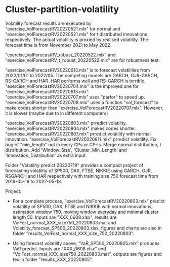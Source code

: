 # Cluster-partition-volatility

Volatility forecast results are executed by 
"exercise_VolForecastRV20220521.mlx" for normal and 
"exercise_VolForecastRV20220521.mlx" for t distributed innovations respectively. 
The actual volatility is proxied by realised volatility. The forecast time is from November 2021 to May 2022.

"exercise_VolForecastRV_robust_20220522.mlx" and "exercise_VolForecastRV_t_robust_20220522.mlx" are for robustness test.

"exercise_VolForecastRV20220613.mlx" is to forecast volatilities from 2022/01/01 to 2022/05. The competing models are GARCH, GJR-GARCH, RS-GARCH and HAR. HAR performs well and RS-GARCH is terrible.
"exercise_VolForecastRV20220704.mlx" is the improved one for "exercise_VolForecastRV20220613.mlx".
"exercise_VolForecastRV20220707.mlx" uses "parfor" to speed up. 
"exercise_VolForecastRV20220708.mlx" uses a function "vol_forecast" to make codes shorter than "exercise_VolForecastRV20220707.mlx". However, it is slower (maybe due to in different computers)

"exercise_VolForecastRV20220803.mlx" prredict volatility.
"exercise_VolForecastRV20220804.mlx" makes codes shorter.
"exercise_VolForecastRV20220807.mlx" prredict volatility with normal innovation.
"exercise_VolForecastRV20220811.mlx" prredict volatility. Fix bug of "min_length" not in every CPs or CP-Is. Merge normal distribution, t distribution. Add 'Window_Size', 'Cluster_Min_Length' and 'Innovation_Distribution' as extra input.

Folder "Volatility predict 20220719" provides a compact project of forecasting volatility of SP500, DAX, FTSE, NIKKIE using GARCH, GJR, RSGARCH and HAR respectively with training size 750 forecast time from 2019-05-19 to 2022-05-18.

Project:

- For a complete process, "exercise_VolForecastRV20220803.mlx" predict volatility of SP500, DAX, FTSE and NIKKIE with normal innovations, estimation window 750, moving window everyday and minimal cluster length 50. Inputs are "XXX_0608.xlsx", results are VolFcst_normal_XXX_size750_20220803.mat and Volatility_forecast_SP500_20220803.xlsx, figures and charts are also in folder "results_VolFcst_normal_XXX_size_750_20220803". 

- Using forecast volatility above, “VaR_SP500_20220805.mlx” produces VaR predict. Inputs are "XXX_0608.xlsx" and "VolFcst_normal_XXX_size750_20220803.mat", outputs are figures and tex in folder "results_XXX_20220805".

